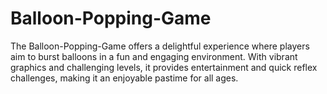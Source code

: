# Balloon-Popping-Game
The Balloon-Popping-Game offers a delightful experience where players aim to burst balloons in a fun and engaging environment. With vibrant graphics and challenging levels, it provides entertainment and quick reflex challenges, making it an enjoyable pastime for all ages.
